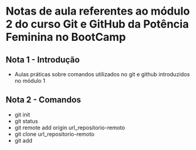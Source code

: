 # Notas de aula referentes ao módulo 2 do curso Git e GitHub da Potência Feminina no BootCamp

## Nota 1 - Introdução

- Aulas práticas sobre comandos utilizados no git e github introduzidos no módulo 1

## Nota 2 - Comandos

- git init
- git status
- git remote add origin url_repositorio-remoto
- git clone url_repositorio-remoto
- git add
